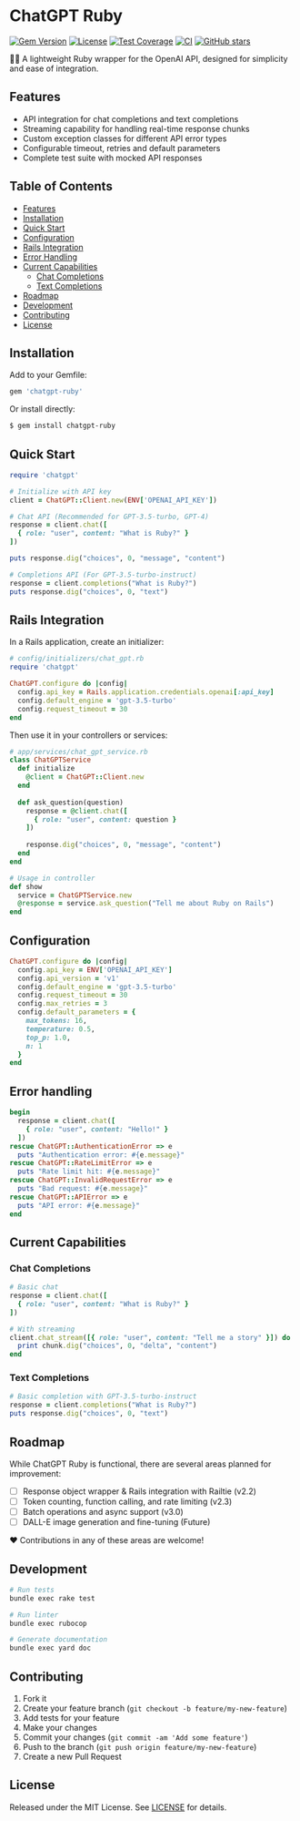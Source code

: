 # ChatGPT Ruby

<a href="https://badge.fury.io/rb/chatgpt-ruby"><img src="https://img.shields.io/gem/v/chatgpt-ruby?style=for-the-badge" alt="Gem Version"></a>
<a href="https://opensource.org/licenses/MIT"><img src="https://img.shields.io/badge/License-MIT-yellow?style=for-the-badge" alt="License"></a>
<a href="https://codeclimate.com/github/nagstler/chatgpt-ruby/test_coverage"><img src="https://img.shields.io/codeclimate/coverage/nagstler/chatgpt-ruby?style=for-the-badge" alt="Test Coverage"></a>
<a href="https://github.com/nagstler/chatgpt-ruby/actions/workflows/ci.yml"><img src="https://img.shields.io/github/actions/workflow/status/nagstler/chatgpt-ruby/ci.yml?branch=main&style=for-the-badge" alt="CI"></a>
<a href="https://github.com/nagstler/chatgpt-ruby/stargazers"><img src="https://img.shields.io/github/stars/nagstler/chatgpt-ruby?style=for-the-badge" alt="GitHub stars"></a>

🤖💎 A lightweight Ruby wrapper for the OpenAI API, designed for simplicity and ease of integration.

## Features

- API integration for chat completions and text completions
- Streaming capability for handling real-time response chunks
- Custom exception classes for different API error types
- Configurable timeout, retries and default parameters
- Complete test suite with mocked API responses

## Table of Contents

- [Features](#features)
- [Installation](#installation)
- [Quick Start](#quick-start)
- [Configuration](#configuration)
- [Rails Integration](#rails-integration)
- [Error Handling](#error-handling)
- [Current Capabilities](#current-capabilities)
  - [Chat Completions](#chat-completions)
  - [Text Completions](#text-completions)
- [Roadmap](#roadmap)
- [Development](#development)
- [Contributing](#contributing)
- [License](#license)

## Installation

Add to your Gemfile:

```ruby
gem 'chatgpt-ruby'
```

Or install directly:

```bash
$ gem install chatgpt-ruby
```

## Quick Start

```ruby
require 'chatgpt'

# Initialize with API key
client = ChatGPT::Client.new(ENV['OPENAI_API_KEY'])

# Chat API (Recommended for GPT-3.5-turbo, GPT-4)
response = client.chat([
  { role: "user", content: "What is Ruby?" }
])

puts response.dig("choices", 0, "message", "content")

# Completions API (For GPT-3.5-turbo-instruct)
response = client.completions("What is Ruby?")
puts response.dig("choices", 0, "text")

```

## Rails Integration

In a Rails application, create an initializer:

```ruby
# config/initializers/chat_gpt.rb
require 'chatgpt'

ChatGPT.configure do |config|
  config.api_key = Rails.application.credentials.openai[:api_key]
  config.default_engine = 'gpt-3.5-turbo'
  config.request_timeout = 30
end
```
Then use it in your controllers or services:

```ruby
# app/services/chat_gpt_service.rb
class ChatGPTService
  def initialize
    @client = ChatGPT::Client.new
  end
  
  def ask_question(question)
    response = @client.chat([
      { role: "user", content: question }
    ])
    
    response.dig("choices", 0, "message", "content")
  end
end

# Usage in controller
def show
  service = ChatGPTService.new
  @response = service.ask_question("Tell me about Ruby on Rails")
end
```

## Configuration

```ruby
ChatGPT.configure do |config|
  config.api_key = ENV['OPENAI_API_KEY']
  config.api_version = 'v1'
  config.default_engine = 'gpt-3.5-turbo'
  config.request_timeout = 30
  config.max_retries = 3
  config.default_parameters = {
    max_tokens: 16,
    temperature: 0.5,
    top_p: 1.0,
    n: 1
  }
end
```

## Error handling

```ruby
begin
  response = client.chat([
    { role: "user", content: "Hello!" }
  ])
rescue ChatGPT::AuthenticationError => e
  puts "Authentication error: #{e.message}"
rescue ChatGPT::RateLimitError => e
  puts "Rate limit hit: #{e.message}"
rescue ChatGPT::InvalidRequestError => e
  puts "Bad request: #{e.message}"
rescue ChatGPT::APIError => e
  puts "API error: #{e.message}"
end
```

## Current Capabilities

### Chat Completions
```ruby
# Basic chat
response = client.chat([
  { role: "user", content: "What is Ruby?" }
])

# With streaming
client.chat_stream([{ role: "user", content: "Tell me a story" }]) do |chunk|
  print chunk.dig("choices", 0, "delta", "content")
end
```

### Text Completions
```ruby
# Basic completion with GPT-3.5-turbo-instruct
response = client.completions("What is Ruby?")
puts response.dig("choices", 0, "text")
```

## Roadmap

While ChatGPT Ruby is functional, there are several areas planned for improvement:

- [ ] Response object wrapper & Rails integration with Railtie (v2.2)
- [ ] Token counting, function calling, and rate limiting (v2.3)
- [ ] Batch operations and async support (v3.0)
- [ ] DALL-E image generation and fine-tuning (Future)

❤️ Contributions in any of these areas are welcome!

## Development

```bash
# Run tests
bundle exec rake test

# Run linter
bundle exec rubocop

# Generate documentation
bundle exec yard doc
```

## Contributing

1. Fork it
2. Create your feature branch (`git checkout -b feature/my-new-feature`)
3. Add tests for your feature
4. Make your changes
5. Commit your changes (`git commit -am 'Add some feature'`)
6. Push to the branch (`git push origin feature/my-new-feature`)
7. Create a new Pull Request

## License

Released under the MIT License. See [LICENSE](LICENSE.txt) for details.
